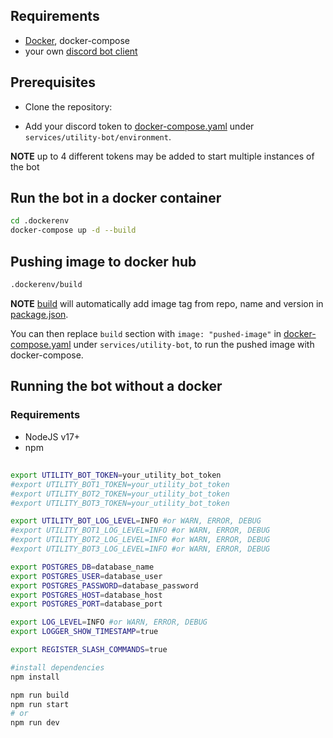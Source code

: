 ## Requirements

-   [Docker](https://www.docker.com/), docker-compose
-   your own [discord bot client](CREATING_CLIENT.md)

## Prerequisites

-   Clone the repository:

-   Add your discord token to [docker-compose.yaml](../.dockerenv/docker-compose.yaml) under `services/utility-bot/environment`.

**NOTE** up to 4 different tokens may be added to start multiple instances
of the bot

## Run the bot in a docker container

```bash
cd .dockerenv
docker-compose up -d --build
```

## Pushing image to docker hub

```bash
.dockerenv/build
```

**NOTE** [build](../.dockerenv/build) will automatically add image tag from repo, name and version in [package.json](../package.json).

You can then replace `build` section with `image: "pushed-image"` in [docker-compose.yaml](../.dockerenv/docker-compose.yaml) under `services/utility-bot`,
to run the pushed image with docker-compose.

## Running the bot without a docker

### Requirements

-   NodeJS v17+
-   npm

##

```bash
export UTILITY_BOT_TOKEN=your_utility_bot_token
#export UTILITY_BOT1_TOKEN=your_utility_bot_token
#export UTILITY_BOT2_TOKEN=your_utility_bot_token
#export UTILITY_BOT3_TOKEN=your_utility_bot_token

export UTILITY_BOT_LOG_LEVEL=INFO #or WARN, ERROR, DEBUG
#export UTILITY_BOT1_LOG_LEVEL=INFO #or WARN, ERROR, DEBUG
#export UTILITY_BOT2_LOG_LEVEL=INFO #or WARN, ERROR, DEBUG
#export UTILITY_BOT3_LOG_LEVEL=INFO #or WARN, ERROR, DEBUG

export POSTGRES_DB=database_name
export POSTGRES_USER=database_user
export POSTGRES_PASSWORD=database_password
export POSTGRES_HOST=database_host
export POSTGRES_PORT=database_port

export LOG_LEVEL=INFO #or WARN, ERROR, DEBUG
export LOGGER_SHOW_TIMESTAMP=true

export REGISTER_SLASH_COMMANDS=true

#install dependencies
npm install
```

```bash
npm run build
npm run start
# or
npm run dev
```
